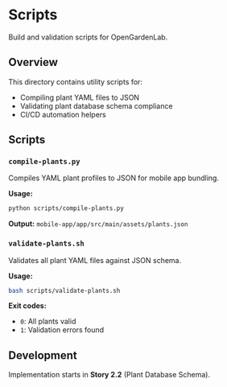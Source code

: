 # Scripts

Build and validation scripts for OpenGardenLab.

## Overview

This directory contains utility scripts for:
- Compiling plant YAML files to JSON
- Validating plant database schema compliance
- CI/CD automation helpers

## Scripts

### `compile-plants.py`

Compiles YAML plant profiles to JSON for mobile app bundling.

**Usage:**
```bash
python scripts/compile-plants.py
```

**Output:** `mobile-app/app/src/main/assets/plants.json`

### `validate-plants.sh`

Validates all plant YAML files against JSON schema.

**Usage:**
```bash
bash scripts/validate-plants.sh
```

**Exit codes:**
- `0`: All plants valid
- `1`: Validation errors found

## Development

Implementation starts in **Story 2.2** (Plant Database Schema).
